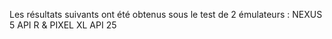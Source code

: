 Les résultats suivants ont été obtenus sous le test de 2 émulateurs : NEXUS 5 API R & PIXEL XL API 25
